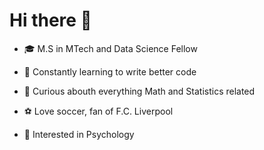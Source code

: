 # Hi there 👋


- 🎓 M.S in MTech and Data Science Fellow

- 🌱 Constantly learning to write better code

- 🔭 Curious abouth everything Math and Statistics related

- ⚽ Love soccer, fan of F.C. Liverpool

- 🧠 Interested in Psychology
